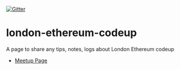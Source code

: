 [![Gitter](https://badges.gitter.im/makoto/london-ethereum-codeup.svg)](https://gitter.im/makoto/london-ethereum-codeup?utm_source=badge&utm_medium=badge&utm_campaign=pr-badge)

# london-ethereum-codeup
A page to share any tips, notes, logs about London Ethereum codeup

- [Meetup Page](http://www.meetup.com/london-ethereum-codeup/)
